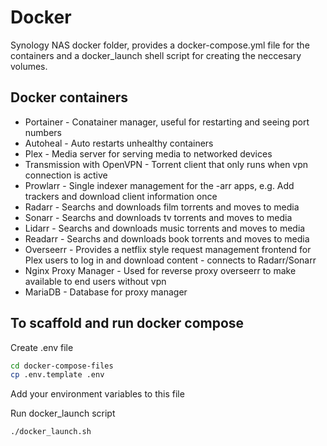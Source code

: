 # Docker

Synology NAS docker folder, provides a docker-compose.yml file for the containers and a docker_launch shell script for creating the neccesary volumes.

## Docker containers

- Portainer - Conatainer manager, useful for restarting and seeing port numbers
- Autoheal - Auto restarts unhealthy containers
- Plex - Media server for serving media to networked devices
- Transmission with OpenVPN - Torrent client that only runs when vpn connection is active
- Prowlarr - Single indexer management for the -arr apps, e.g. Add trackers and download client information once
- Radarr - Searchs and downloads film torrents and moves to media
- Sonarr - Searchs and downloads tv torrents and moves to media
- Lidarr - Searchs and downloads music torrents and moves to media
- Readarr - Searchs and downloads book torrents and moves to media
- Overseerr - Provides a netflix style request management frontend for Plex users to log in and download content - connects to Radarr/Sonarr
- Nginx Proxy Manager - Used for reverse proxy overseerr to make available to end users without vpn
- MariaDB - Database for proxy manager

## To scaffold and run docker compose

Create .env file

```bash
cd docker-compose-files
cp .env.template .env
```

Add your environment variables to this file

Run docker_launch script

```bash
./docker_launch.sh
```
